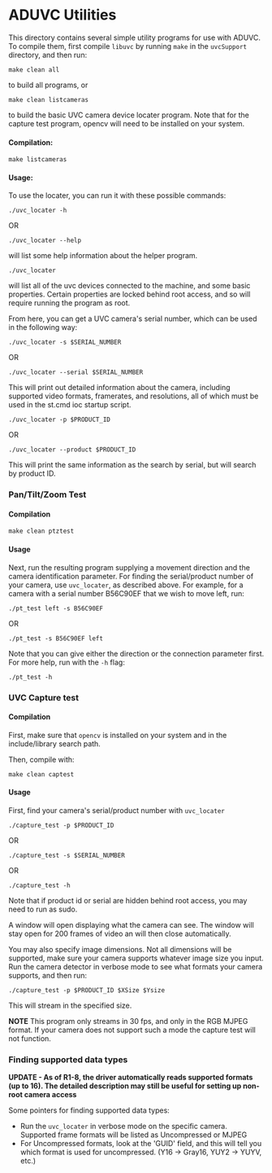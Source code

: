 # ADUVC Utilities

This directory contains several simple utility programs for use with ADUVC. To compile them, first compile `libuvc` by running `make` in the `uvcSupport` directory, and then run:

```
make clean all
```

to build all programs, or 

```
make clean listcameras
```

to build the basic UVC camera device locater program. Note that for the capture test program, opencv will need to be installed on your system.

#### Compilation:

```
make listcameras
```

#### Usage:

To use the locater, you can run it with these possible commands:

```
./uvc_locater -h 
```

OR

```
./uvc_locater --help
```

will list some help information about the helper program.


```
./uvc_locater
```

will list all of the uvc devices connected to the machine, and some basic properties. Certain properties
are locked behind root access, and so will require running the program as root.

From here, you can get a UVC camera's serial number, which can be used in the following way:

```
./uvc_locater -s $SERIAL_NUMBER
```

OR

```
./uvc_locater --serial $SERIAL_NUMBER
```

This will print out detailed information about the camera, including supported video
formats, framerates, and resolutions, all of which must be used in the st.cmd ioc
startup script.

```
./uvc_locater -p $PRODUCT_ID
```

OR

```
./uvc_locater --product $PRODUCT_ID
```

This will print the same information as the search by serial, but will search by product ID.

### Pan/Tilt/Zoom Test

#### Compilation

```
make clean ptztest
```

#### Usage

Next, run the resulting program supplying a movement direction and the camera identification parameter.
For finding the serial/product number of your camera, use `uvc_locater`, as described above.
For example, for a camera with a serial number B56C90EF that we wish to move left, run:

```
./pt_test left -s B56C90EF
```

OR

```
./pt_test -s B56C90EF left
```

Note that you can give either the direction or the connection parameter first. For more help, run with the `-h` flag:


```
./pt_test -h
```


### UVC Capture test

#### Compilation

First, make sure that `opencv` is installed on your system and in the include/library search path.

Then, compile with:

```
make clean captest
```

#### Usage

First, find your camera's serial/product number with `uvc_locater`

```
./capture_test -p $PRODUCT_ID
```

OR

```
./capture_test -s $SERIAL_NUMBER
```

OR

```
./capture_test -h
```

Note that if product id or serial are hidden behind root access, you may need to run as sudo.

A window will open displaying what the camera can see.
The window will stay open for 200 frames of video an will then close automatically.

You may also specify image dimensions. Not all dimensions will be supported, make sure your camera 
supports whatever image size you input. Run the camera detector in verbose mode to see what formats your camera supports, and then run:

```
./capture_test -p $PRODUCT_ID $XSize $Ysize
```

This will stream in the specified size.

**NOTE** This program only streams in 30 fps, and only in the RGB MJPEG format. If your camera does not support such a mode the capture test will not function.


### Finding supported data types

**UPDATE - As of R1-8, the driver automatically reads supported formats (up to 16). The detailed description may still be useful for setting up non-root camera access**

Some pointers for finding supported data types:

* Run the `uvc_locater` in verbose mode on the specific camera. Supported frame formats will be listed as Uncompressed or MJPEG
* For Uncompressed formats, look at the 'GUID' field, and this will tell you which format is used for uncompressed. (Y16 -> Gray16, YUY2 -> YUYV, etc.)

